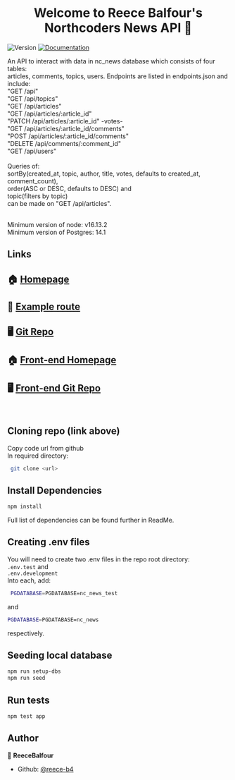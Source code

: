 <h1 align="center">Welcome to Reece Balfour's Northcoders News API 👋</h1>
<p>
  <img alt="Version" src="https://img.shields.io/badge/version-1.0.0-blue.svg?cacheSeconds=2592000" />
  <a href="https://github.com/northcoders/be-nc-news#readme" target="_blank">
    <img alt="Documentation" src="https://img.shields.io/badge/documentation-yes-brightgreen.svg" />
  </a>
</p>

An API to interact with data in nc_news database which consists of four tables: <br> articles, comments, topics, users. Endpoints are listed in endpoints.json and include: <br>
"GET /api" <br>
"GET /api/topics" <br>
"GET /api/articles" <br>
"GET /api/articles/:article_id" <br>
"PATCH /api/articles/:article_id" -votes- <br>
"GET /api/articles/:article_id/comments" <br>
"POST /api/articles/:article_id/comments" <br>
"DELETE /api/comments/:comment_id" <br>
"GET /api/users" <br>
<br>
Queries of: <br>
sortBy(created_at, topic, author, title, votes, defaults to created_at, comment_count),  <br>
order(ASC or DESC, defaults to DESC) and <br>
topic(filters by topic)  <br>
can be made on "GET /api/articles".

<br>
Minimum version of node: v16.13.2 <br>
Minimum version of Postgres: 14.1 <P>

## Links

## 🏠 [Homepage](https://reece-ncnews.herokuapp.com/api)
## 📰 [Example route](https://reece-ncnews.herokuapp.com/api/articles)
## 🖥️ [Git Repo](https://github.com/reece-b4/NC-News-public)

## 🏠 [Front-end Homepage](https://reecebalfourncnews.netlify.app)
## 🖥️ [Front-end Git Repo](https://github.com/reece-b4/fe-nc-news)
<br>

## Cloning repo (link above)

Copy code url from github <br>
In required directory:
```sh
 git clone <url>
```

## Install Dependencies
```sh
npm install
```
Full list of dependencies can be found further in ReadMe.

## Creating .env files

You will need to create two .env files in the repo root directory: <br>
`.env.test` and <br>
`.env.development` <br>
Into each, add:
```sh
 PGDATABASE=PGDATABASE=nc_news_test 
```
and 
```sh
PGDATABASE=PGDATABASE=nc_news 
```
respectively.

## Seeding local database
```sh
npm run setup-dbs
npm run seed
```

## Run tests

```sh
npm test app
```

## Author

👤 **ReeceBalfour**

* Github: [@reece-b4](https://github.com/reece-b4)
